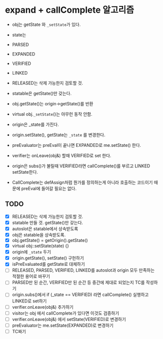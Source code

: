 # expand + callComplete 알고리즘
* obj는 getState 와 `_setState`가 있다.
* state는
*   PARSED
*   EXPANDED
*   VERIFIED
*   LINKED
*   RELEASED는 삭제 가능한지 검토할 것.

* statable은 getState()만 갖는다.

* obj.getState()는 origin->getState()를 반환
* virtual obj.`_setState`()는 아무런 동작 안함.
* origin은 _state를 가진다.
* origin.setState(), getState는 `_state` 를 변경한다.

* preEvaluator는 preEval이 끝나면 EXPANDED로 me.setState() 한다.
* verifier는 onLeave(obj&) 할때 VERIFIED로 set 한다.
* origin은 subs()가 불릴때 VERIFIED라면 callComplete()를 부르고 LINKED setState한다.
* CallComplete는 defAssign처럼 뭔가를 정의하는게 아니라 호출하는 코드이기 때문에 preEval에 들어갈 필요는 없다.

## TODO
* [X] RELEASED는 삭제 가능한지 검토할 것.
* [X] statable 만들 것. getState()만 갖는다.
* [X] autoslot은 statable에서 상속받도록
* [X] obj은 statable을 상속받도록.
* [X] obj.getState() = getOrigin().getState()
* [X] virtual obj::setState(state) {}
* [X] origin에 `_state` 두기
* [X] origin.getState(), setState() 구헌하기
* [X] isPreEvaluated를 getState로 대체하기
* [ ] RELEASED, PARSED, VERIFIED, LINKED를 autoslot과 origin 모두 만족하는
적절한 용어로 바꾸기
* [ ] PARSED만 된 순간, VERIFIED만 된 순간 등 중간에 제대로 되었는지 TC를 작성하기
* [ ] origin.subs()에서 if (_state == VERIFIED) 라면 callComplete() 실행하고 LINKED로 set하기
* [ ] verifier.onLeave(obj&) 추가하기
* [ ] visitor는 obj 에서 callComplete가 있다면 이것도 검증하기
* [ ] verifier.onLeave(obj&) 에서 setState(VERIFIED)로 변경하기
* [ ] preEvaluator는 me.setState(EXPANDED)로 변경하기
* [ ] TC짜기
